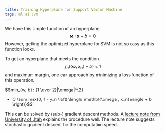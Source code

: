 ```yaml
---
title: Training Hyperplane for Support Vector Machine
tags: ml ai svm
---
```


We have this simple function of an hyperplane.
$$\mathbf{\omega \cdot x} + b = 0$$
However, getting the optimized hyperplane for SVM
is not so easy as this function looks.

To get an hyperplane that meets the condition,
$$y_n \left( \langle \mathbf{\omega , x_n}\rangle  + b \right) \geq 1 $$
and maximum margin, one can approach by minimizing a loss function of this
operation.

$$min_{w, b} \: {1 \over 2}\|\omega\|^{2} 
+ C \sum max\{0, 1 - y_n \left( \langle \mathbf{\omega , x_n}\rangle  + b \right)\}$$

This can be solved by (sub-) gradient descent methods. A [lecture note from
University of Utah](https://svivek.com/teaching/lectures/slides/svm/svm-sgd.pdf)
explains the procedure well. The lecture note suggests stochastic 
gradient descent for the computation speed.
